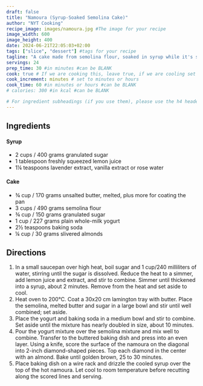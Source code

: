 ```yaml
---
draft: false
title: "Namoura (Syrup-Soaked Semolina Cake)"
author: "NYT Cooking"
recipe_image: images/namoura.jpg #The image for your recipe
image_width: 600
image_height: 400
date: 2024-06-21T22:05:03+02:00
tags: ["slice", "dessert"] #tags for your recipe
tagline: "A cake made from semolina flour, soaked in syrup while it's still warm"
servings: 24
prep_time: 30 #in minutes #can be BLANK
cook: true # If we are cooking this, leave true, if we are cooling set to false
cook_increment: minutes # set to minutes or hours
cook_time: 60 #in minutes or hours #can be BLANK
# calories: 300 #in kcal #can be BLANK

# For ingredient subheadings (if you use them), please use the h4 header.  For print view I have those elements targeted
---
```



## Ingredients

#### Syrup
- 2 cups / 400 grams granulated sugar
- 1 tablespoon freshly squeezed lemon juice
- 1¼ teaspoons lavender extract, vanilla extract or rose water

#### Cake
- ¾ cup / 170 grams unsalted butter, melted, plus more for coating the pan
- 3 cups / 490 grams semolina flour
- ¾ cup / 150 grams granulated sugar
- 1 cup / 227 grams plain whole-milk yogurt
- 2½ teaspoons baking soda
- ¼ cup / 30 grams slivered almonds
	
## Directions

1. In a small saucepan over high heat, boil sugar and 1 cup/240 milliliters of water, stirring until the sugar is dissolved. Reduce the heat to a simmer, add lemon juice and extract, and stir to combine. Simmer until thickened into a syrup, about 2 minutes. Remove from the heat and set aside to cool.
2. Heat oven to 200°C. Coat a 30x20 cm lamington tray with butter. Place the semolina, melted butter and sugar in a large bowl and stir until well combined; set aside.
3. Place the yogurt and baking soda in a medium bowl and stir to combine. Set aside until the mixture has nearly doubled in size, about 10 minutes.
4. Pour the yogurt mixture over the semolina mixture and mix well to combine. Transfer to the buttered baking dish and press into an even layer. Using a knife, score the surface of the namoura on the diagonal into 2-inch diamond-shaped pieces. Top each diamond in the center with an almond. Bake until golden brown, 25 to 30 minutes.
5. Place baking dish on a wire rack and drizzle the cooled syrup over the top of the hot namoura. Let cool to room temperature before recutting along the scored lines and serving.